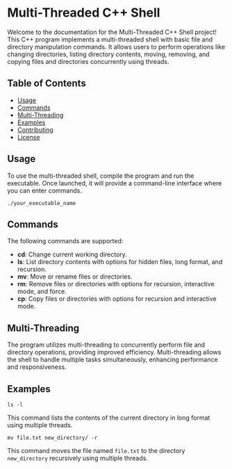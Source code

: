 <!DOCTYPE html>
<html lang="en">

<body>

<h1>Multi-Threaded C++ Shell</h1>

<p>Welcome to the documentation for the Multi-Threaded C++ Shell project! This C++ program implements a multi-threaded shell
    with basic file and directory manipulation commands. It allows users to perform operations like changing directories,
    listing directory contents, moving, removing, and copying files and directories concurrently using threads.</p>

<h2>Table of Contents</h2>

<ul>
    <li><a href="#usage">Usage</a></li>
    <li><a href="#commands">Commands</a></li>
    <li><a href="#multithreading">Multi-Threading</a></li>
    <li><a href="#examples">Examples</a></li>
    <li><a href="#contributing">Contributing</a></li>
    <li><a href="#license">License</a></li>
</ul>

<h2 id="usage">Usage</h2>

<p>To use the multi-threaded shell, compile the program and run the executable. Once launched, it will provide a command-line
    interface where you can enter commands.</p>

<pre><code>./your_executable_name</code></pre>

<h2 id="commands">Commands</h2>

<p>The following commands are supported:</p>

<ul>
    <li><strong>cd</strong>: Change current working directory.</li>
    <li><strong>ls</strong>: List directory contents with options for hidden files, long format, and recursion.</li>
    <li><strong>mv</strong>: Move or rename files or directories.</li>
    <li><strong>rm</strong>: Remove files or directories with options for recursion, interactive mode, and force.</li>
    <li><strong>cp</strong>: Copy files or directories with options for recursion and interactive mode.</li>
</ul>

<h2 id="multithreading">Multi-Threading</h2>

<p>The program utilizes multi-threading to concurrently perform file and directory operations, providing improved efficiency.
    Multi-threading allows the shell to handle multiple tasks simultaneously, enhancing performance and responsiveness.</p>

<h2 id="examples">Examples</h2>

<pre><code>ls -l</code></pre>

<p>This command lists the contents of the current directory in long format using multiple threads.</p>

<pre><code>mv file.txt new_directory/ -r</code></pre>

<p>This command moves the file named <code>file.txt</code> to the directory <code>new_directory</code> recursively using
    multiple threads.</p>

</body>

</html>
